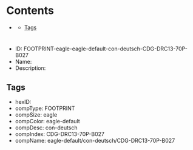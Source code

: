 



Contents
========

* [](#)
	* [Tags](#tags)

# 

- ID: FOOTPRINT-eagle-eagle-default-con-deutsch-CDG-DRC13-70P-B027
- Name: 
- Description: 

## Tags

- hexID: 
- oompType: FOOTPRINT
- oompSize: eagle
- oompColor: eagle-default
- oompDesc: con-deutsch
- oompIndex: CDG-DRC13-70P-B027
- oompName: eagle-default/con-deutsch/CDG-DRC13-70P-B027
